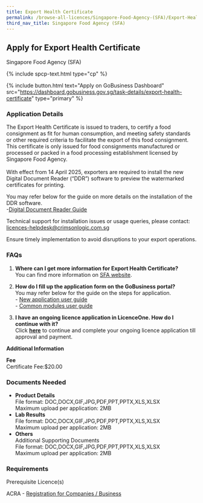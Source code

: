 ```yaml
---
title: Export Health Certificate
permalink: /browse-all-licences/Singapore-Food-Agency-(SFA)/Export-Health-Certificate
third_nav_title: Singapore Food Agency (SFA)
---
```


## Apply for Export Health Certificate

Singapore Food Agency (SFA)

{% include spcp-text.html type="cp" %}

{% include button.html text="Apply on GoBusiness Dashboard" src="https://dashboard.gobusiness.gov.sg/task-details/export-health-certificate" type="primary" %}

<H3>Application Details</H3>

<p>The Export Health Certificate is issued to traders, to certify a food consignment as fit for human consumption, and meeting safety standards or other required criteria to facilitate the export of this food consignment. This certificate is only issued for food consignments manufactured or processed or packed in a food processing establishment licensed by Singapore Food Agency.<br><br><span data-olk-copy-source="MessageBody">With effect from&nbsp;14 April 2025, exporters are required to install the new Digital Document Reader (&ldquo;DDR&rdquo;) software to preview the watermarked certificates for printing.</span></p> 
<p class="x_MsoNormal">You may refer below for the guide on more details on the installation of the DDR software.<br>-<u><a href="https://go.gov.sg/ddruserguide" target="_blank" rel="noopener">Digital Document Reader Guide</a></u></p> 
<p class="x_MsoNormal">Technical support for installation issues or usage queries, please contact: <a title="mailto:licences-helpdesk@crimsonlogic.com.sg" href="mailto:licences-helpdesk@crimsonlogic.com.sg" data-linkindex="22">licences-helpdesk@crimsonlogic.com.sg</a></p> 
<p class="x_MsoNormal">Ensure timely implementation to avoid disruptions to your export operations.</p> 
<h3>FAQs</h3> 
<ol> 
<li><strong>Where can I get more information for Export Health Certificate?</strong> <br>You can find more information on <a href="https://www.sfa.gov.sg/commercial-exports/application-process-for-export-certificates-for-food#export-health-certificates-2" target="_blank" rel="noopener">SFA website</a>.</li> 
<li> 
<p><strong>How do I fill up the application form on the GoBusiness portal?</strong><br>You may refer below for the guide on the steps for application.<br>- <a href="https://go.gov.sg/exportcertuserguide" target="_blank" rel="noopener">New application user guide</a><br>- <a href="https://go.gov.sg/commonmodulesuserguide" target="_blank" rel="noopener">Common modules user guide</a></p> 
</li> 
<li> 
<p><strong>I have an ongoing licence application in LicenceOne. How do I continue with it?<br></strong>Click&nbsp;<a href="https://licence1.business.gov.sg/licence1/authentication/showLogin.action" target="_blank" rel="noopener"><strong>here</strong></a> to continue and complete your ongoing licence application till approval and payment.</p> 
</li> 
</ol>

<strong>Additional Information</strong>

<p><strong>Fee</strong><br>Certificate Fee:$20.00</p>

<H3>Documents Needed</H3>

<ul>
<li><strong>Product Details</strong><br />File format: DOC,DOCX,GIF,JPG,PDF,PPT,PPTX,XLS,XLSX<br />Maximum upload per application: 2MB</li>
<li><strong>Lab Results<br /></strong>File format: DOC,DOCX,GIF,JPG,PDF,PPT,PPTX,XLS,XLSX<br />Maximum upload per application: 2MB<strong><br /></strong></li>
<li><strong>Others</strong><br />Additional Supporting Documents<br />File format: DOC,DOCX,GIF,JPG,PDF,PPT,PPTX,XLS,XLSX<br />Maximum upload per application: 2MB</li>
</ul>

<H3>Requirements</H3>

<p>Prerequisite Licence(s)</p>
<p>ACRA - <a href="https://www.acra.gov.sg/Home/" target="_blank" rel="noopener">Registration for Companies / Business</a></p>

